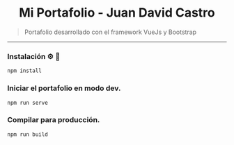 <h1 align="center">Mi Portafolio - Juan David Castro</h1>

> Portafolio desarrollado con el framework VueJs y Bootstrap

---

### Instalación ⚙ 💽

```
npm install
```

### Iniciar el portafolio en modo dev.

```
npm run serve
```

### Compilar para producción.

```
npm run build
```
